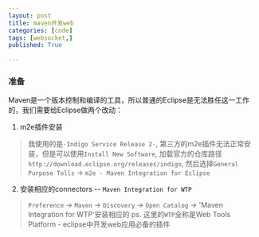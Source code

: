 ```yaml
---
layout: post
title: maven开发web
categories: [code]
tags: [websocket,]
published: True

---
```

### 准备
Maven是一个版本控制和编译的工具，所以普通的Eclipse是无法胜任这一工作的，我们需要给Eclipse做两个改动：

1. m2e插件安装

> 我使用的是`·Indigo Service Release 2·`, 第三方的m2e插件无法正常安装，但是可以使用`Install New Software`, 
> 加载官方的仓库路径`http://download.eclipse.org/releases/indigo`,
> 然后选择`General Purpose Tolls` -> `m2e - Maven Integration for Eclipse`

2. 安装相应的connectors -- `Maven Integration for WTP`

> `Preference` -> `Maven` -> `Discovery` -> `Open Catalog` -> 'Maven Integration for WTP'安装相应的
> ps. 这里的`WTP`全称是Web Tools Platform - eclipse中开发web应用必备的插件



